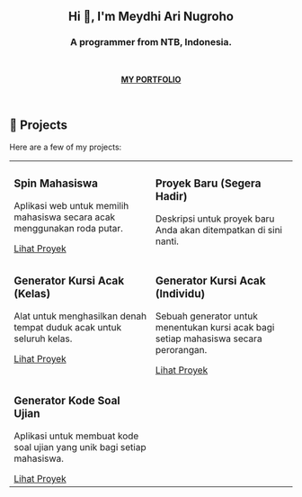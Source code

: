 <h2 align="center">Hi 👋, I'm Meydhi Ari Nugroho</h2>

<h3 align="center">A programmer from NTB, Indonesia.</h3>

<br>

<p align="center">
  <a href="https://dulcet-caramel-1022e8.netlify.app/" target="_blank">
    <strong>MY PORTFOLIO</strong>
  </a>
</p>

<br>

## 🚀 Projects

Here are a few of my projects:

<table>
  <tr>
    <td width="50%" valign="top">
      <h3>Spin Mahasiswa</h3>
      <p>Aplikasi web untuk memilih mahasiswa secara acak menggunakan roda putar.</p>
      <a href="https://animated-biscochitos-a1eb38.netlify.app/" target="_blank">Lihat Proyek</a>
    </td>
    <td width="50%" valign="top">
      <h3>Proyek Baru (Segera Hadir)</h3>
      <p>Deskripsi untuk proyek baru Anda akan ditempatkan di sini nanti.</p>
      </td>
  </tr>
  <tr>
    <td width="50%" valign="top">
      <h3>Generator Kursi Acak (Kelas)</h3>
      <p>Alat untuk menghasilkan denah tempat duduk acak untuk seluruh kelas.</p>
      <a href="https://silver-figolla-4311de.netlify.app/" target="_blank">Lihat Proyek</a>
    </td>
    <td width="50%" valign="top">
      <h3>Generator Kursi Acak (Individu)</h3>
      <p>Sebuah generator untuk menentukan kursi acak bagi setiap mahasiswa secara perorangan.</p>
      <a href="https://melodious-tapioca-6c516d.netlify.app/" target="_blank">Lihat Proyek</a>
    </td>
  </tr>
  <tr>
    <td width="50%" valign="top">
      <h3>Generator Kode Soal Ujian</h3>
      <p>Aplikasi untuk membuat kode soal ujian yang unik bagi setiap mahasiswa.</p>
      <a href="https://moonlit-pasca-88ae13.netlify.app/" target="_blank">Lihat Proyek</a>
    </td>
    <td width="50%" valign="top">
      </td>
  </tr>
</table>

<br>
